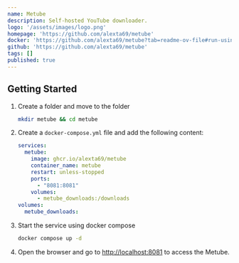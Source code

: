 ```yaml
---
name: Metube
description: Self-hosted YouTube downloader.
logo: '/assets/images/logo.png'
homepage: 'https://github.com/alexta69/metube'
docker: 'https://github.com/alexta69/metube?tab=readme-ov-file#run-using-docker-compose'
github: 'https://github.com/alexta69/metube'
tags: []
published: true
---
```


## Getting Started

1. Create a folder and move to the folder
    ```bash
    mkdir metube && cd metube
    ```
2. Create a `docker-compose.yml` file and add the following content:
    ```yaml [docker-compose.yml]
    services:
      metube:
        image: ghcr.io/alexta69/metube
        container_name: metube
        restart: unless-stopped
        ports:
          - "8081:8081"
        volumes:
          - metube_downloads:/downloads
    volumes:
      metube_downloads:
    ```
3. Start the service using docker compose
    ```bash
    docker compose up -d
    ```
4. Open the browser and go to [http://localhost:8081](http://localhost:8081) to access the Metube.
